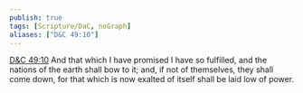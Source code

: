 ```yaml
---
publish: true
tags: [Scripture/DaC, noGraph]
aliases: ["D&C 49:10"]
---
```

[D&C 49:10](https://churchofjesuschrist.org/study/scriptures/dc-testament/dc/49?lang=eng&id=p10#p10) And that which I have promised I have so fulfilled, and the nations of the earth shall bow to it; and, if not of themselves, they shall come down, for that which is now exalted of itself shall be laid low of power.
